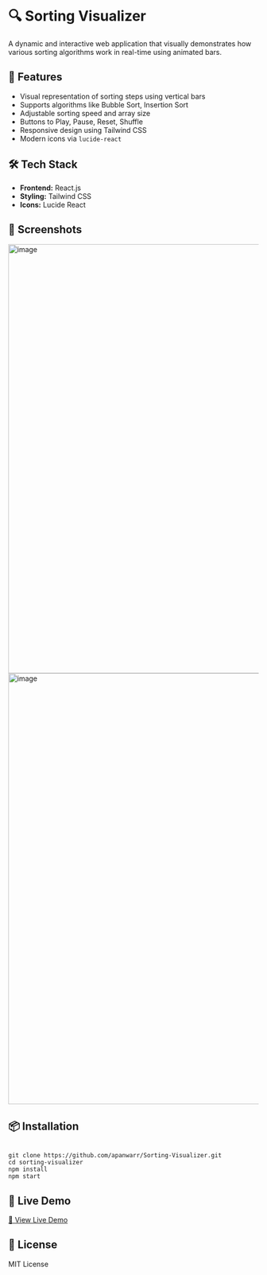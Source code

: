 <h1>🔍 Sorting Visualizer</h1>
<p>
  A dynamic and interactive web application that visually demonstrates how various sorting algorithms work in real-time using animated bars.
</p>

<h2>🚀 Features</h2>
<ul>
  <li>Visual representation of sorting steps using vertical bars</li>
  <li>Supports algorithms like Bubble Sort, Insertion Sort</li>
  <li>Adjustable sorting speed and array size</li>
  <li>Buttons to Play, Pause, Reset, Shuffle</li>
  <li>Responsive design using Tailwind CSS</li>
  <li>Modern icons via <code>lucide-react</code></li>
</ul>

<h2>🛠️ Tech Stack</h2>
<ul>
  <li><strong>Frontend:</strong> React.js</li>
  <li><strong>Styling:</strong> Tailwind CSS</li>
  <li><strong>Icons:</strong> Lucide React</li>
</ul>

<h2>📸 Screenshots</h2>
<p>
  <img width="1916" height="863" alt="image" src="https://github.com/user-attachments/assets/8680c470-8b0c-4310-9d6d-f3f891995ede" />
  <img width="1918" height="867" alt="image" src="https://github.com/user-attachments/assets/a9e22bc3-a325-4dce-9044-d79de1496e02" />
</p>

<h2>📦 Installation</h2>
<pre><code>
git clone https://github.com/apanwarr/Sorting-Visualizer.git
cd sorting-visualizer
npm install
npm start
</code></pre>

<h2>📍 Live Demo</h2>
<p>
  <a href="https://your-live-link.com" target="_blank">🔗 View Live Demo</a>
</p>

<h2>📄 License</h2>
<p>MIT License</p>
